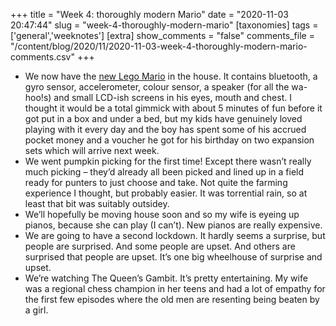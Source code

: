 +++
title = "Week 4: thoroughly modern Mario"
date = "2020-11-03 20:47:44"
slug = "week-4-thoroughly-modern-mario"
[taxonomies]
tags = ['general','weeknotes']
[extra]
show_comments = "false"
comments_file = "/content/blog/2020/11/2020-11-03-week-4-thoroughly-modern-mario-comments.csv"
+++

- We now have the [new Lego Mario](https://www.lego.com/en-gb/campaigns/supermario) in the house. It contains bluetooth, a gyro sensor, accelerometer, colour sensor, a speaker (for all the wa-hoo!s) and small LCD-ish screens in his eyes, mouth and chest. I thought it would be a total gimmick with about 5 minutes of fun before it got put in a box and under a bed, but my kids have genuinely loved playing with it every day and the boy has spent some of his accrued pocket money and a voucher he got for his birthday on two expansion sets which will arrive next week.
- We went pumpkin picking for the first time! Except there wasn’t really much picking – they’d already all been picked and lined up in a field ready for punters to just choose and take. Not quite the farming experience I thought, but probably easier. It was torrential rain, so at least that bit was suitably outsidey.
- We’ll hopefully be moving house soon and so my wife is eyeing up pianos, because she can play (I can’t). New pianos are really expensive.
- We are going to have a second lockdown. It hardly seems a surprise, but people are surprised. And some people are upset. And others are surprised that people are upset. It’s one big wheelhouse of surprise and upset.
- We’re watching The Queen’s Gambit. It’s pretty entertaining. My wife was a regional chess champion in her teens and had a lot of empathy for the first few episodes where the old men are resenting being beaten by a girl.
